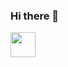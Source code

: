 ### Hi there 👋
<img loading="lazy" src="https://cdn.jsdelivr.net/gh/devicons/devicon/icons/git/git-original.svg" width="40" height="40"/> 

